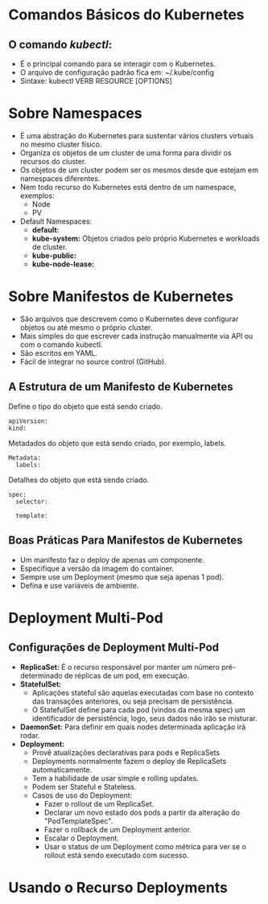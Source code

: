 # Comandos Básicos do Kubernetes

## O comando *kubectl*:

- É o principal comando para se interagir com o Kubernetes.
- O arquivo de configuração padrão fica em: ~/.kube/config
- Sintaxe: kubectl VERB RESOURCE [OPTIONS]

# Sobre Namespaces

- É uma abstração do Kubernetes para sustentar vários clusters virtuais no mesmo cluster físico.
- Organiza os objetos de um cluster de uma forma para dividir os recursos do cluster.
- Os objetos de um cluster podem ser os mesmos desde que estejam em namespaces diferentes.
- Nem todo recurso do Kubernetes está dentro de um namespace, exemplos:
	- Node
	- PV
- Default Namespaces:
	- **default:** 
	- **kube-system:** Objetos criados pelo próprio Kubernetes e workloads de cluster.
	- **kube-public:** 
	- **kube-node-lease:** 

# Sobre Manifestos de Kubernetes

- São arquivos que descrevem como o Kubernetes deve configurar objetos ou até mesmo o próprio cluster.
- Mais simples do que escrever cada instrução manualmente via API	ou com o comando kubectl.
- São escritos em YAML.
- Fácil de integrar no source control (GitHub).

## A Estrutura de um Manifesto de Kubernetes

Define o tipo do objeto que está sendo criado.

    apiVersion:
    kind:

Metadados do objeto que está sendo criado, por exemplo, labels.

    Metadata:
      labels:
 
Detalhes do objeto que está sendo criado.

    spec:
      selector:
      
      template:

## Boas Práticas Para Manifestos de Kubernetes

- Um manifesto faz o deploy de apenas um componente.
- Especifique a versão da imagem do container.
- Sempre use um Deployment (mesmo que seja apenas 1 pod).
- Defina e use variáveis de ambiente.

# Deployment Multi-Pod

## Configurações de Deployment Multi-Pod

- **ReplicaSet:** É o recurso responsável por manter um número pré-determinado de réplicas de um pod, em execução.
- **StatefulSet:**
	- Aplicações stateful são aquelas executadas com base no contexto das transações anteriores, ou seja precisam de persistência.
	- O StatefulSet define para cada pod (vindos da mesma spec) um identificador de persistência, logo, seus dados não irão se misturar.
- **DaemonSet:** Para definir em quais nodes determinada aplicação irá rodar.
- **Deployment:**
	- Provê atualizações declarativas para pods e ReplicaSets
	- Deployments normalmente fazem o deploy de ReplicaSets automaticamente.
	- Tem a habilidade de usar simple e rolling updates.
	- Podem ser Stateful e Stateless.
	- Casos de uso do Deployment:
		- Fazer o rollout de um ReplicaSet.
		- Declarar um novo estado dos pods a partir da alteração do "PodTemplateSpec".
		- Fazer o rollback de um Deployment anterior.
		- Escalar o Deployment.
		- Usar o status de um Deployment como métrica para ver se o rollout está sendo executado com sucesso.

# Usando o Recurso Deployments
